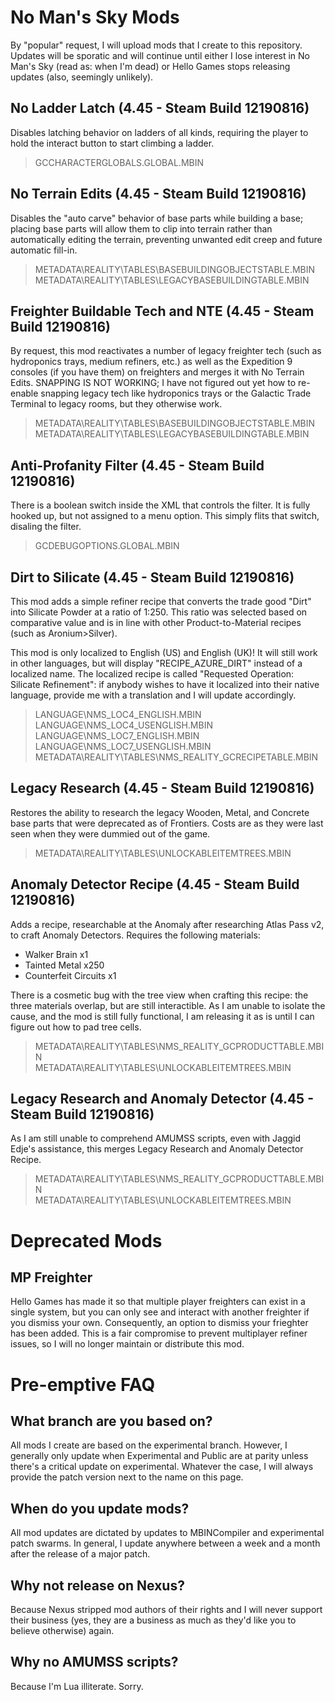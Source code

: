 # No Man's Sky Mods
By "popular" request, I will upload mods that I create to this repository. Updates will be sporatic and will continue until either I lose interest in No Man's Sky (read as: when I'm dead) or Hello Games stops releasing updates (also, seemingly unlikely).

## No Ladder Latch (4.45 - Steam Build 12190816)
Disables latching behavior on ladders of all kinds, requiring the player to hold the interact button to start climbing a ladder.

> GCCHARACTERGLOBALS.GLOBAL.MBIN

## No Terrain Edits (4.45 - Steam Build 12190816)
Disables the "auto carve" behavior of base parts while building a base; placing base parts will allow them to clip into terrain rather than automatically editing the terrain, preventing unwanted edit creep and future automatic fill-in.

> METADATA\REALITY\TABLES\BASEBUILDINGOBJECTSTABLE.MBIN  
> METADATA\REALITY\TABLES\LEGACYBASEBUILDINGTABLE.MBIN

## Freighter Buildable Tech and NTE (4.45 - Steam Build 12190816)
By request, this mod reactivates a number of legacy freighter tech (such as hydroponics trays, medium refiners, etc.) as well as the Expedition 9 consoles (if you have them) on freighters and merges it with No Terrain Edits. SNAPPING IS NOT WORKING; I have not figured out yet how to re-enable snapping legacy tech like hydroponics trays or the Galactic Trade Terminal to legacy rooms, but they otherwise work.

> METADATA\REALITY\TABLES\BASEBUILDINGOBJECTSTABLE.MBIN  
> METADATA\REALITY\TABLES\LEGACYBASEBUILDINGTABLE.MBIN

## Anti-Profanity Filter (4.45 - Steam Build 12190816)
There is a boolean switch inside the XML that controls the filter. It is fully hooked up, but not assigned to a menu option. This simply flits that switch, disaling the filter.

> GCDEBUGOPTIONS.GLOBAL.MBIN

## Dirt to Silicate (4.45 - Steam Build 12190816)
This mod adds a simple refiner recipe that converts the trade good "Dirt" into Silicate Powder at a ratio of 1:250. This ratio was selected based on comparative value and is in line with other Product-to-Material recipes (such as Aronium>Silver).

This mod is only localized to English (US) and English (UK)! It will still work in other languages, but will display "RECIPE_AZURE_DIRT" instead of a localized name. The localized recipe is called "Requested Operation: Silicate Refinement": if anybody wishes to have it localized into their native language, provide me with a translation and I will update accordingly.

> LANGUAGE\NMS_LOC4_ENGLISH.MBIN  
> LANGUAGE\NMS_LOC4_USENGLISH.MBIN  
> LANGUAGE\NMS_LOC7_ENGLISH.MBIN  
> LANGUAGE\NMS_LOC7_USENGLISH.MBIN  
> METADATA\REALITY\TABLES\NMS_REALITY_GCRECIPETABLE.MBIN

## Legacy Research (4.45 - Steam Build 12190816)
Restores the ability to research the legacy Wooden, Metal, and Concrete base parts that were deprecated as of Frontiers. Costs are as they were last seen when they were dummied out of the game.

> METADATA\REALITY\TABLES\UNLOCKABLEITEMTREES.MBIN

## Anomaly Detector Recipe (4.45 - Steam Build 12190816)
Adds a recipe, researchable at the Anomaly after researching Atlas Pass v2, to craft Anomaly Detectors. Requires the following materials:
* Walker Brain x1
* Tainted Metal x250
* Counterfeit Circuits x1

There is a cosmetic bug with the tree view when crafting this recipe: the three materials overlap, but are still interactible. As I am unable to isolate the cause, and the mod is still fully functional, I am releasing it as is until I can figure out how to pad tree cells.

> METADATA\REALITY\TABLES\NMS_REALITY_GCPRODUCTTABLE.MBIN  
> METADATA\REALITY\TABLES\UNLOCKABLEITEMTREES.MBIN

## Legacy Research and Anomaly Detector (4.45 - Steam Build 12190816)
As I am still unable to comprehend AMUMSS scripts, even with Jaggid Edje's assistance, this merges Legacy Research and Anomaly Detector Recipe.

> METADATA\REALITY\TABLES\NMS_REALITY_GCPRODUCTTABLE.MBIN  
> METADATA\REALITY\TABLES\UNLOCKABLEITEMTREES.MBIN


# Deprecated Mods
## MP Freighter
Hello Games has made it so that multiple player freighters can exist in a single system, but you can only see and interact with another freighter if you dismiss your own. Consequently, an option to dismiss your frieghter has been added. This is a fair compromise to prevent multiplayer refiner issues, so I will no longer maintain or distribute this mod.


# Pre-emptive FAQ
## What branch are you based on?
All mods I create are based on the experimental branch. However, I generally only update when Experimental and Public are at parity unless there's a critical update on experimental. Whatever the case, I will always provide the patch version next to the name on this page.

## When do you update mods?
All mod updates are dictated by updates to MBINCompiler and experimental patch swarms. In general, I update anywhere between a week and a month after the release of a major patch.

## Why not release on Nexus?
Because Nexus stripped mod authors of their rights and I will never support their business (yes, they are a business as much as they'd like you to believe otherwise) again.

## Why no AMUMSS scripts?
Because I'm Lua illiterate. Sorry.
